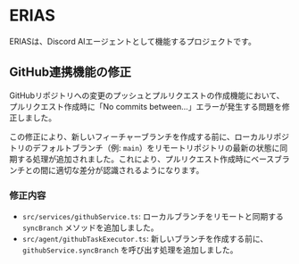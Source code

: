 # ERIAS

ERIASは、Discord AIエージェントとして機能するプロジェクトです。

## GitHub連携機能の修正

GitHubリポジトリへの変更のプッシュとプルリクエストの作成機能において、プルリクエスト作成時に「No commits between...」エラーが発生する問題を修正しました。

この修正により、新しいフィーチャーブランチを作成する前に、ローカルリポジトリのデフォルトブランチ（例: `main`）をリモートリポジトリの最新の状態に同期する処理が追加されました。これにより、プルリクエスト作成時にベースブランチとの間に適切な差分が認識されるようになります。

### 修正内容

- `src/services/githubService.ts`: ローカルブランチをリモートと同期する `syncBranch` メソッドを追加しました。
- `src/agent/githubTaskExecutor.ts`: 新しいブランチを作成する前に、`githubService.syncBranch` を呼び出す処理を追加しました。

